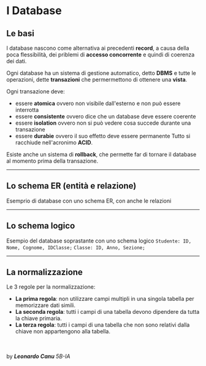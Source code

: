 # I Database
## Le basi
I database nascono come alternativa ai precedenti **record**, a causa della poca flessibilità, dei priblemi di **accesso concorrente** e quindi di coerenza dei dati.<br>

Ogni database ha un sistema di gestione automatico, detto **DBMS** e tutte le operazioni, dette **transazioni** che permermettono di ottenere una **vista**.<br>

Ogni transazione deve:
- essere **atomica** ovvero non visibile dall'esterno e non può essere interrotta
- essere **consistente** ovvero dice che un database deve essere coerente
- essere **isolation** ovvero non si può vedere cosa succede durante una transazione
- essere **durabie** ovvero il suo effetto deve essere permanente
Tutto si racchiude nell'acronimo **ACID**.

Esiste anche un sistema di **rollback**, che permette far di tornare il database al momento prima della transazione.

---

## Lo schema ER (entità e relazione)
Esemprio di database con uno schema ER, con anche le relazioni


---

## Lo schema logico
Esempio del database soprastante con uno schema logico
`Studente: ID, Nome, Cognome, IDClasse;`
`Classe: ID, Anno, Sezione;`

---

## La normalizzazione
Le 3 regole per la normalizzazione:
- **La prima regola**: non utilizzare campi multipli in una singola tabella per memorizzare dati simili.
- **La seconda regola**: tutti i campi di una tabella devono dipendere da tutta la chiave primaria.
- **La terza regola**: tutti i campi di una tabella che non sono relativi dalla chiave non appartengono alla tabella.

<br><br>
by ***Leonardo Canu*** *5B-IA*